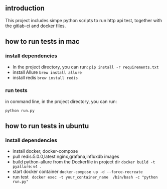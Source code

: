 ## introduction
This project includes simpe python scripts to run http api test, together with the gitlab-ci and docker files. 
## how to run tests in mac

### install dependencies
- In the project directory, you can run:
  `pip install -r requirements.txt`
- install Allure
  `brew install allure`
- install redis
  `brew install redis`  
### run tests 
in command line, in the project directory, you can run:

  `python run.py`

## how to run tests in ubuntu
### install dependencies
- install docker, docker-compose
- pull redis:5.0.0,latest nginx,grafana,influxdb images
- build python-allure from the Dockerfile in project dir
`docker build -t pyallure:v4 .`
- start docker container
`docker-compose up -d --force-recreate`
- run test
` docker exec -t your_container_name  /bin/bash -c "python run.py"`